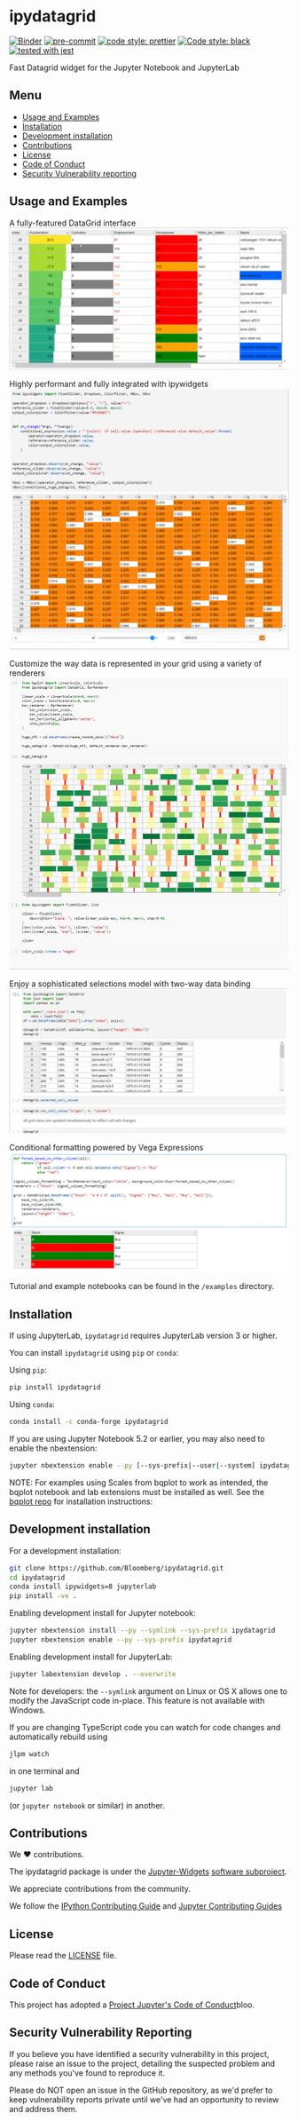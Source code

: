 # ipydatagrid

[![Binder](https://mybinder.org/badge_logo.svg)](https://mybinder.org/v2/gh/bloomberg/ipydatagrid/HEAD?urlpath=lab%2Ftree%2Fexamples%2FDataGrid.ipynb)
[![pre-commit](https://img.shields.io/badge/pre--commit-enabled-brightgreen?logo=pre-commit&logoColor=white)](https://github.com/pre-commit/pre-commit)
[![code style: prettier](https://img.shields.io/badge/code_style-prettier-ff69b4.svg?style=flat-square)](https://github.com/prettier/prettier)
[![Code style: black](https://img.shields.io/badge/code%20style-black-000000.svg)](https://github.com/psf/black)
[![tested with jest](https://img.shields.io/badge/tested_with-jest-99424f.svg)](https://github.com/facebook/jest)

Fast Datagrid widget for the Jupyter Notebook and JupyterLab

## Menu

- [Usage and Examples](#Usage-and-Examples)
- [Installation](#Installation)
- [Development installation](#Development-installation)
- [Contributions](#Contributions)
- [License](#License)
- [Code of Conduct](#Code-of-Conduct)
- [Security Vulnerability reporting](#Security-Vulnerability-reporting)

## Usage and Examples

A fully-featured DataGrid interface
[![DataGrid](./static/ipydatagrid_1.gif)](https://github.com/bloomberg/ipydatagrid/blob/main/examples/DataGrid.ipynb)

Highly performant and fully integrated with ipywidgets
[![DataGrid](./static/ipydatagrid_2.gif)](https://github.com/bloomberg/ipydatagrid/blob/main/examples/DataGrid.ipynb)

Customize the way data is represented in your grid using a variety of renderers
[![DataGrid](./static/ipydatagrid_3.gif)](https://github.com/bloomberg/ipydatagrid/blob/main/examples/DataGrid.ipynb)

Enjoy a sophisticated selections model with two-way data binding
[![DataGrid](./static/ipydatagrid_4.gif)](https://github.com/bloomberg/ipydatagrid/blob/main/examples/Selections.ipynb)

Conditional formatting powered by Vega Expressions
[![DataGrid](./static/ipydatagrid_5.gif)](https://github.com/bloomberg/ipydatagrid/blob/main/examples/ConditionalFormatting.ipynb)

Tutorial and example notebooks can be found in the `/examples` directory.

## Installation

If using JupyterLab, `ipydatagrid` requires JupyterLab version 3 or higher.

You can install `ipydatagrid` using `pip` or `conda`:

Using `pip`:

```bash
pip install ipydatagrid
```

Using `conda`:

```bash
conda install -c conda-forge ipydatagrid
```

If you are using Jupyter Notebook 5.2 or earlier, you may also need to enable
the nbextension:

```bash
jupyter nbextension enable --py [--sys-prefix|--user|--system] ipydatagrid
```

NOTE: For examples using Scales from bqplot to work as intended, the bqplot notebook and lab extensions must be installed as well. See the [bqplot repo](https://github.com/bqplot/bqplot) for installation instructions:

## Development installation

For a development installation:

```bash
git clone https://github.com/Bloomberg/ipydatagrid.git
cd ipydatagrid
conda install ipywidgets=8 jupyterlab
pip install -ve .
```

Enabling development install for Jupyter notebook:

```bash
jupyter nbextension install --py --symlink --sys-prefix ipydatagrid
jupyter nbextension enable --py --sys-prefix ipydatagrid
```

Enabling development install for JupyterLab:

```bash
jupyter labextension develop . --overwrite
```

Note for developers: the `--symlink` argument on Linux or OS X allows one to modify the JavaScript code in-place. This feature is not available with Windows.

If you are changing TypeScript code you can watch for code changes and automatically rebuild using
```bash
jlpm watch
```
in one terminal and
```bash
jupyter lab
```
(or `jupyter notebook` or similar) in another.

## Contributions

We :heart: contributions.

The ipydatagrid package is under the [Jupyter-Widgets](https://github.com/jupyter-widgets) [software subproject](https://jupyter.org/governance/software_subprojects.html).

We appreciate contributions from the community.

We follow the [IPython Contributing Guide](https://github.com/ipython/ipython/blob/main/CONTRIBUTING.md)
and [Jupyter Contributing Guides](https://jupyter.readthedocs.io/en/latest/contributor/content-contributor.html)

## License

Please read the [LICENSE](LICENSE.txt) file.

## Code of Conduct

This project has adopted a [Project Jupyter's Code of Conduct](https://github.com/jupyter/governance/blob/master/conduct/code_of_conduct.md)bloo.

## Security Vulnerability Reporting

If you believe you have identified a security vulnerability in this project, please raise an issue to the project,
detailing the suspected problem and any methods you've found to reproduce it.

Please do NOT open an issue in the GitHub repository, as we'd prefer to keep vulnerability reports private until
we've had an opportunity to review and address them.
